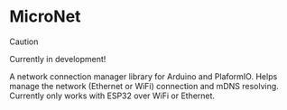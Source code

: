 # MicroNet

> [!CAUTION]  
> Currently in development!


A network connection manager library for Arduino and PlaformIO. Helps manage the network (Ethernet or WiFi) connection and mDNS resolving. Currently only works with ESP32 over WiFi or Ethernet.

